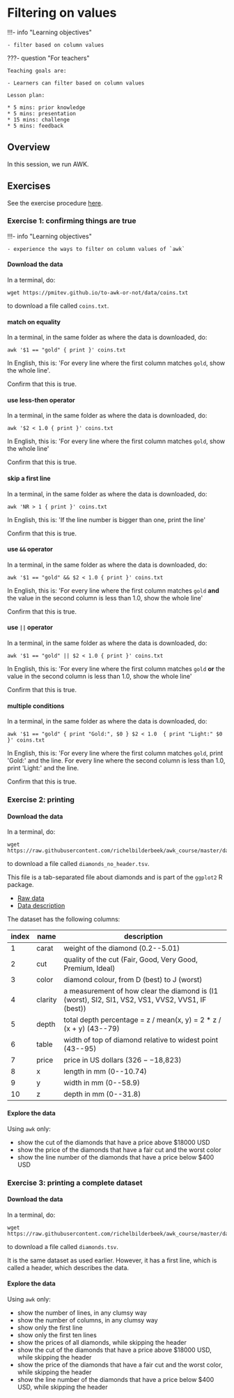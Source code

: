 # Filtering on values

!!!- info "Learning objectives"

    - filter based on column values

???- question "For teachers"

    Teaching goals are:

    - Learners can filter based on column values

    Lesson plan:

    * 5 mins: prior knowledge
    * 5 mins: presentation
    * 15 mins: challenge
    * 5 mins: feedback

## Overview

In this session, we run AWK.

## Exercises

See the exercise procedure [here](exercise_procedure.md).

### Exercise 1: confirming things are true

!!!- info "Learning objectives"

    - experience the ways to filter on column values of `awk`

#### Download the data

In a terminal, do:

```
wget https://pmitev.github.io/to-awk-or-not/data/coins.txt
```

to download a file called `coins.txt`.

#### match on equality

In a terminal, in the same folder as where the data is downloaded, do:

```
awk '$1 == "gold" { print }' coins.txt
```

In English, this is: 'For every line where the first column matches `gold`, 
show the whole line'.

Confirm that this is true.

#### use less-then operator

In a terminal, in the same folder as where the data is downloaded, do:

```
awk '$2 < 1.0 { print }' coins.txt
```

In English, this is: 'For every line where the first column matches `gold`, 
show the whole line'

Confirm that this is true.

#### skip a first line

In a terminal, in the same folder as where the data is downloaded, do:

```
awk 'NR > 1 { print }' coins.txt
```

In English, this is: 'If the line number is bigger than one, print the line'

Confirm that this is true.

#### use `&&` operator

In a terminal, in the same folder as where the data is downloaded, do:

```
awk '$1 == "gold" && $2 < 1.0 { print }' coins.txt
```

In English, this is: 'For every line where the first column matches `gold`
**and** the value in the second column is less than 1.0, show the whole line'

Confirm that this is true.

#### use `||` operator

In a terminal, in the same folder as where the data is downloaded, do:

```
awk '$1 == "gold" || $2 < 1.0 { print }' coins.txt
```

In English, this is: 'For every line where the first column matches `gold`
**or** the value in the second column is less than 1.0, show the whole line'

Confirm that this is true.

#### multiple conditions

In a terminal, in the same folder as where the data is downloaded, do:

```
awk '$1 == "gold" { print "Gold:", $0 } $2 < 1.0  { print "Light:" $0 }' coins.txt
```

In English, this is: 'For every line where the first column matches `gold`,
print 'Gold:' and the line. 
For every line where the second column is less than 1.0,
print 'Light:' and the line. 

Confirm that this is true.


### Exercise 2: printing

#### Download the data

In a terminal, do:

```
wget https://raw.githubusercontent.com/richelbilderbeek/awk_course/master/data/diamonds_no_header.tsv
```

to download a file called `diamonds_no_header.tsv`.

This file is a tab-separated file about diamonds and 
is part of the `ggplot2` R package.

 * [Raw data](https://raw.githubusercontent.com/tidyverse/ggplot2/main/data-raw/diamonds.csv)
 * [Data description](https://ggplot2.tidyverse.org/reference/diamonds.html)

The dataset has the following columns:

index|name   |description
-----|-------|------------------------------------------------------------------
1    |carat  |weight of the diamond (0.2--5.01)
2    |cut    |quality of the cut (Fair, Good, Very Good, Premium, Ideal)
3    |color  |diamond colour, from D (best) to J (worst)
4    |clarity|a measurement of how clear the diamond is (I1 (worst), SI2, SI1, VS2, VS1, VVS2, VVS1, IF (best))
5    |depth  |total depth percentage = z / mean(x, y) = 2 * z / (x + y) (43--79)
6    |table  |width of top of diamond relative to widest point (43--95)
7    |price  |price in US dollars ($326--$18,823)
8    |x      |length in mm (0--10.74)
9    |y      |width in mm (0--58.9)
10   |z      |depth in mm (0--31.8)

#### Explore the data

Using `awk` only:

- show the cut of the diamonds that have a price above $18000 USD
- show the price of the diamonds that have a fair cut and the worst color
- show the line number of the diamonds that have a price below $400 USD

### Exercise 3: printing a complete dataset

#### Download the data

In a terminal, do:

```
wget https://raw.githubusercontent.com/richelbilderbeek/awk_course/master/data/diamonds.tsv
```

to download a file called `diamonds.tsv`.

It is the same dataset as used earlier.
However, it has a first line, which is called a header,
which describes the data. 

#### Explore the data

Using `awk` only:

- show the number of lines, in any clumsy way
- show the number of columns, in any clumsy way
- show only the first line
- show only the first ten lines
- show the prices of all diamonds, while skipping the header
- show the cut of the diamonds that have a price above $18000 USD, while skipping the header
- show the price of the diamonds that have a fair cut and the worst color, while skipping the header
- show the line number of the diamonds that have a price below $400 USD, while skipping the header
